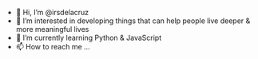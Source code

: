 - 👋 Hi, I’m @irsdelacruz
- 👀 I’m interested in developing things that can help people live deeper & more meaningful lives
- 🌱 I’m currently learning Python & JavaScript
- 📫 How to reach me ...

<!---
irsdelacruz/irsdelacruz is a ✨ special ✨ repository because its `README.md` (this file) appears on your GitHub profile.
You can click the Preview link to take a look at your changes.
--->
